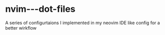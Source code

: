 # nvim---dot-files
A series of configurtaions I implemented in my neovim IDE like config for a better wirkflow

